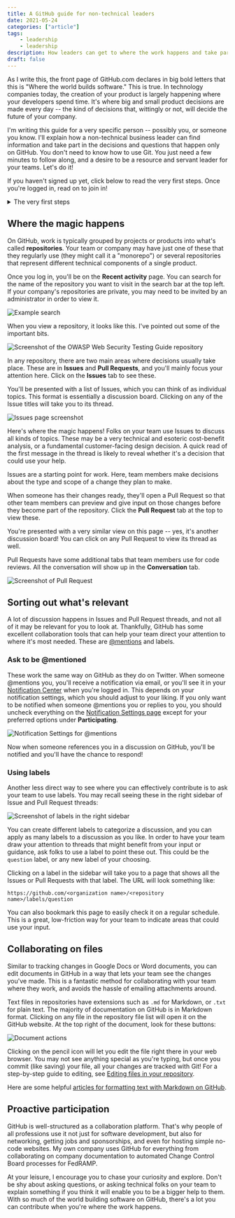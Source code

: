 ```yaml
---
title: A GitHub guide for non-technical leaders
date: 2021-05-24
categories: ["article"]
tags: 
    - leadership
    - leadership
description: How leaders can get to where the work happens and take part in business decisions on GitHub.
draft: false
---
```


As I write this, the front page of GitHub.com declares in big bold letters that this is "Where the world builds software." This is true. In technology companies today, the creation of your product is largely happening where your developers spend time. It's where big and small product decisions are made every day -- the kind of decisions that, wittingly or not, will decide the future of your company.

I'm writing this guide for a very specific person -- possibly you, or someone you know. I'll explain how a non-technical business leader can find information and take part in the decisions and questions that happen only on GitHub. You don't need to know how to use Git. You just need a few minutes to follow along, and a desire to be a resource and servant leader for your teams. Let's do it!

If you haven't signed up yet, click below to read the very first steps. Once you're logged in, read on to join in!

<details>
<summary>The very first steps</summary>

GitHub comes in two different flavors: GitHub Enterprise, or GitHub.com. If your team uses GitHub.com, you can [sign up here](https://github.com/join) using your work email.

With GitHub Enterprise, signing up depends on your individual company's configuration. For example, you may be set up to log in with SAML single sign-on (such as through your GSuite credentials). Get in touch with the folks administering Enterprise in order to get signed up or logged in.

For the rest of this guide, it doesn't matter if you're using GitHub Enterprise or GitHub.com -- they're largely the same. Just ensure you get connected to your company's Organization or Team, if there is one. Someone with administrative privileges needs to invite you using the email you signed up with.
</details>

## Where the magic happens

On GitHub, work is typically grouped by projects or products into what's called **repositories**. Your team or company may have just one of these that they regularly use (they might call it a "monorepo") or several repositories that represent different technical components of a single product.

Once you log in, you'll be on the **Recent activity** page. You can search for the name of the repository you want to visit in the search bar at the top left. If your company's repositories are private, you may need to be invited by an administrator in order to view it.

![Example search](search.png)

When you view a repository, it looks like this. I've pointed out some of the important bits.

![Screenshot of the OWASP Web Security Testing Guide repository](repo.png)

In any repository, there are two main areas where decisions usually take place. These are in **Issues** and **Pull Requests**, and you'll mainly focus your attention here. Click on the **Issues** tab to see these.

You'll be presented with a list of Issues, which you can think of as individual topics. This format is essentially a discussion board. Clicking on any of the Issue titles will take you to its thread.

![Issues page screenshot](issues.png)

Here's where the magic happens! Folks on your team use Issues to discuss all kinds of topics. These may be a very technical and esoteric cost-benefit analysis, or a fundamental customer-facing design decision. A quick read of the first message in the thread is likely to reveal whether it's a decision that could use your help.

Issues are a starting point for work. Here, team members make decisions about the type and scope of a change they plan to make.

When someone has their changes ready, they'll open a Pull Request so that other team members can preview and give input on those changes before they become part of the repository. Click the **Pull Request** tab at the top to view these.

You're presented with a very similar view on this page -- yes, it's another discussion board! You can click on any Pull Request to view its thread as well.

Pull Requests have some additional tabs that team members use for code reviews. All the conversation will show up in the **Conversation** tab.

![Screenshot of Pull Request](pr.png)

## Sorting out what's relevant

A lot of discussion happens in Issues and Pull Request threads, and not all of it may be relevant for you to look at. Thankfully, GitHub has some excellent collaboration tools that can help your team direct your attention to where it's most needed. These are [@mentions](https://github.blog/2011-03-23-mention-somebody-they-re-notified/) and labels.

### Ask to be @mentioned

These work the same way on GitHub as they do on Twitter. When someone @mentions you, you'll receive a notification via email, or you'll see it in your [Notification Center](https://github.com/notifications) when you're logged in. This depends on your notification settings, which you should adjust to your liking. If you only want to be notified when someone @mentions you or replies to you, you should uncheck everything on the [Notification Settings page](https://github.com/settings/notifications) except for your preferred options under **Participating**.

![Notification Settings for @mentions](participating.png)

Now when someone references you in a discussion on GitHub, you'll be notified and you'll have the chance to respond!

### Using labels

Another less direct way to see where you can effectively contribute is to ask your team to use labels. You may recall seeing these in the right sidebar of Issue and Pull Request threads:

![Screenshot of labels in the right sidebar](labels.png)

You can create different labels to categorize a discussion, and you can apply as many labels to a discussion as you like. In order to have your team draw your attention to threads that might benefit from your input or guidance, ask folks to use a label to point these out. This could be the `question` label, or any new label of your choosing.

Clicking on a label in the sidebar will take you to a page that shows all the Issues or Pull Requests with that label. The URL will look something like:

```text
https://github.com/<organization name>/<repository name>/labels/question
```

You can also bookmark this page to easily check it on a regular schedule. This is a great, low-friction way for your team to indicate areas that could use your input.

## Collaborating on files

Similar to tracking changes in Google Docs or Word documents, you can edit documents in GitHub in a way that lets your team see the changes you've made. This is a fantastic method for collaborating with your team where they work, and avoids the hassle of emailing attachments around.

Text files in repositories have extensions such as `.md` for Markdown, or `.txt` for plain text. The majority of documentation on GitHub is in Markdown format. Clicking on any file in the repository file list will open it on the GitHub website. At the top right of the document, look for these buttons:

![Document actions](doc.png)

Clicking on the pencil icon will let you edit the file right there in your web browser. You may not see anything special as you're typing, but once you commit (like saving) your file, all your changes are tracked with Git! For a step-by-step guide to editing, see [Editing files in your repository](https://docs.github.com/en/github/managing-files-in-a-repository/managing-files-on-github/editing-files-in-your-repository).

Here are some helpful [articles for formatting text with Markdown on GitHub](https://docs.github.com/en/github/writing-on-github).

## Proactive participation

GitHub is well-structured as a collaboration platform. That's why people of all professions use it not just for software development, but also for networking, getting jobs and sponsorships, and even for hosting simple no-code websites. My own company uses GitHub for everything from collaborating on company documentation to automated Change Control Board processes for FedRAMP.

At your leisure, I encourage you to chase your curiosity and explore. Don't be shy about asking questions, or asking technical folks on your team to explain something if you think it will enable you to be a bigger help to them. With so much of the world building software on GitHub, there's a lot you can contribute when you're where the work happens.
